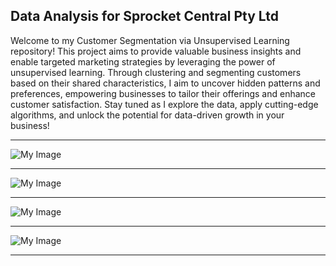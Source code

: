 ## Data Analysis for Sprocket Central Pty Ltd
Welcome to my Customer Segmentation via Unsupervised Learning repository! This project aims to provide valuable business insights and enable targeted marketing strategies by leveraging the power of unsupervised learning. Through clustering and segmenting customers based on their shared characteristics, I aim to uncover hidden patterns and preferences, empowering businesses to tailor their offerings and enhance customer satisfaction. Stay tuned as I explore the data, apply cutting-edge algorithms, and unlock the potential for data-driven growth in your business!

<hr>

![My Image](file/M&B.png)

<hr>

![My Image](file/M&B1.png)

<hr>

![My Image](file/M&B3.png)

<hr>

![My Image](file/M&B4.png)

<hr>
